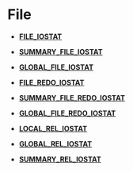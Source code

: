 # File

-   **[FILE\_IOSTAT](FILE_IOSTAT.md)**  

-   **[SUMMARY\_FILE\_IOSTAT](SUMMARY_FILE_IOSTAT.md)**  

-   **[GLOBAL\_FILE\_IOSTAT](GLOBAL_FILE_IOSTAT.md)**  

-   **[FILE\_REDO\_IOSTAT](FILE_REDO_IOSTAT.md)**  

-   **[SUMMARY\_FILE\_REDO\_IOSTAT](SUMMARY_FILE_REDO_IOSTAT.md)**  

-   **[GLOBAL\_FILE\_REDO\_IOSTAT](GLOBAL_FILE_REDO_IOSTAT.md)**  

-   **[LOCAL\_REL\_IOSTAT](LOCAL_REL_IOSTAT.md)**  

-   **[GLOBAL\_REL\_IOSTAT](GLOBAL_REL_IOSTAT.md)**  

-   **[SUMMARY\_REL\_IOSTAT](SUMMARY_REL_IOSTAT.md)**  


